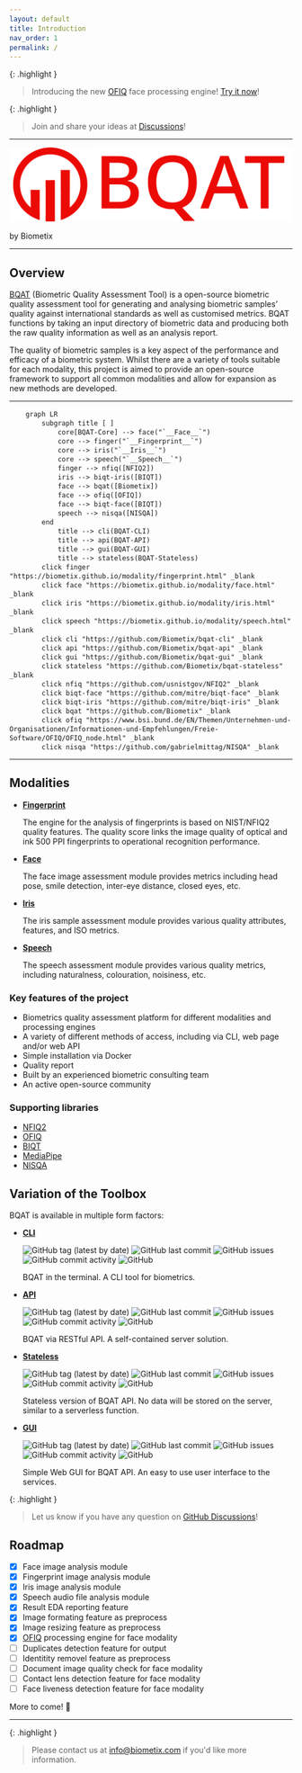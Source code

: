 ```yaml
---
layout: default
title: Introduction
nav_order: 1
permalink: /
---
```


{: .highlight }
> Introducing the new [OFIQ](https://pages.nist.gov/ifpc/2022/presentations/2_IFPC2022_OFIQ_Overview_Stratmann.pdf) face processing engine! [Try it now](https://biometix.github.io/playbook/cli.html#alt-engine)!

{: .highlight }
>  Join and share your ideas at [Discussions](https://github.com/Biometix/bqat-cli/discussions/1)!

---

![logo_bqat](../assets/images/logo-bqat.png)

by Biometix

<!-- # __Biometric Quality Assessment Tool (BQAT)__ -->

<!-- ``` mermaid
mindmap
  root((**BQAT**))
    BQAT-CLI
      EDA Report
      CSV
    BQAT-API
      Cloud
      Self-Hosted
    BQAT-GUI
      Web
      Lightweight
``` -->

---

## Overview

[BQAT](https://github.com/Biometix) (Biometric Quality Assessment Tool) is a open-source biometric quality assessment tool for generating and analysing biometric samples’ quality against international standards as well as customised metrics. BQAT functions by taking an input directory of biometric data and producing both the raw quality information as well as an analysis report.

The quality of biometric samples is a key aspect of the performance and efficacy of a biometric system. Whilst there are a variety of tools suitable for each modality, this project is aimed to provide an open-source framework to support all common modalities and allow for expansion as new methods are developed. 

---

``` mermaid
    graph LR
        subgraph title [ ]
            core[BQAT-Core] --> face("`__Face__`")
            core --> finger("`__Fingerprint__`")
            core --> iris("`__Iris__`")
            core --> speech("`__Speech__`")
            finger --> nfiq([NFIQ2])
            iris --> biqt-iris([BIQT])
            face --> bqat([Biometix])
            face --> ofiq([OFIQ])
            face --> biqt-face([BIQT])
            speech --> nisqa([NISQA])
        end
            title --> cli(BQAT-CLI)
            title --> api(BQAT-API)
            title --> gui(BQAT-GUI)
            title --> stateless(BQAT-Stateless)
        click finger "https://biometix.github.io/modality/fingerprint.html" _blank
        click face "https://biometix.github.io/modality/face.html" _blank
        click iris "https://biometix.github.io/modality/iris.html" _blank
        click speech "https://biometix.github.io/modality/speech.html" _blank
        click cli "https://github.com/Biometix/bqat-cli" _blank
        click api "https://github.com/Biometix/bqat-api" _blank
        click gui "https://github.com/Biometix/bqat-gui" _blank
        click stateless "https://github.com/Biometix/bqat-stateless" _blank
        click nfiq "https://github.com/usnistgov/NFIQ2" _blank
        click biqt-face "https://github.com/mitre/biqt-face" _blank
        click biqt-iris "https://github.com/mitre/biqt-iris" _blank
        click bqat "https://github.com/Biometix" _blank
        click ofiq "https://www.bsi.bund.de/EN/Themen/Unternehmen-und-Organisationen/Informationen-und-Empfehlungen/Freie-Software/OFIQ/OFIQ_node.html" _blank
        click nisqa "https://github.com/gabrielmittag/NISQA" _blank
```

---

## Modalities

+ [__Fingerprint__](https://biometix.github.io/modality/fingerprint.html)

    The engine for the analysis of fingerprints is based on NIST/NFIQ2 quality features. The quality score links the image quality of optical and ink 500 PPI fingerprints to operational recognition performance. 

+ [__Face__](https://biometix.github.io/modality/face.html)

    The face image assessment module provides metrics including head pose, smile detection, inter-eye distance, closed eyes, etc. 

+ [__Iris__](https://biometix.github.io/modality/iris.html)

    The iris sample assessment module provides various quality attributes, features, and ISO metrics.

+ [__Speech__](https://biometix.github.io/modality/speech.html)

    The speech assessment module provides various quality metrics, including naturalness, colouration, noisiness, etc. 

### Key features of the project

+ Biometrics quality assessment platform for different modalities and processing engines
+ A variety of different methods of access, including via CLI, web page and/or web API 
+ Simple installation via Docker 
+ Quality report
+ Built by an experienced biometric consulting team
+ An active open-source community

### Supporting libraries

+ [NFIQ2](https://github.com/usnistgov/NFIQ2)
+ [OFIQ](https://www.bsi.bund.de/EN/Themen/Unternehmen-und-Organisationen/Informationen-und-Empfehlungen/Freie-Software/OFIQ/OFIQ_node.html)
+ [BIQT](https://github.com/mitre/biqt)
+ [MediaPipe](https://github.com/google/mediapipe)
+ [NISQA](https://github.com/gabrielmittag/NISQA)

## Variation of the Toolbox

BQAT is available in multiple form factors:

+ __[CLI](https://github.com/Biometix/bqat-cli)__

    <img alt="GitHub tag (latest by date)" src="https://img.shields.io/github/v/tag/biometix/bqat-cli">
    <img alt="GitHub last commit" src="https://img.shields.io/github/last-commit/biometix/bqat-cli">
    <img alt="GitHub issues" src="https://img.shields.io/github/issues-raw/biometix/bqat-cli">
    <img alt="GitHub commit activity" src="https://img.shields.io/github/commit-activity/m/biometix/bqat-cli">
    <img alt="GitHub" src="https://img.shields.io/github/license/biometix/bqat-cli">

    BQAT in the terminal. A CLI tool for biometrics.

+ __[API](https://github.com/Biometix/bqat-api)__

    <img alt="GitHub tag (latest by date)" src="https://img.shields.io/github/v/tag/biometix/bqat-api">
    <img alt="GitHub last commit" src="https://img.shields.io/github/last-commit/biometix/bqat-api">
    <img alt="GitHub issues" src="https://img.shields.io/github/issues-raw/biometix/bqat-api">
    <img alt="GitHub commit activity" src="https://img.shields.io/github/commit-activity/m/biometix/bqat-api">
    <img alt="GitHub" src="https://img.shields.io/github/license/biometix/bqat-api">

    BQAT via RESTful API. A self-contained server solution.

+ __[Stateless](https://github.com/Biometix/bqat-stateless)__

    <img alt="GitHub tag (latest by date)" src="https://img.shields.io/github/v/tag/biometix/bqat-stateless">
    <img alt="GitHub last commit" src="https://img.shields.io/github/last-commit/biometix/bqat-stateless">
    <img alt="GitHub issues" src="https://img.shields.io/github/issues-raw/biometix/bqat-stateless">
    <img alt="GitHub commit activity" src="https://img.shields.io/github/commit-activity/m/biometix/bqat-stateless">
    <img alt="GitHub" src="https://img.shields.io/github/license/biometix/bqat-stateless">

    Stateless version of BQAT API. No data will be stored on the server, similar to a serverless function.

+ __[GUI](https://github.com/Biometix/bqat-gui)__

    <img alt="GitHub tag (latest by date)" src="https://img.shields.io/github/v/tag/biometix/bqat-gui">
    <img alt="GitHub last commit" src="https://img.shields.io/github/last-commit/biometix/bqat-gui">
    <img alt="GitHub issues" src="https://img.shields.io/github/issues-raw/biometix/bqat-gui">
    <img alt="GitHub commit activity" src="https://img.shields.io/github/commit-activity/m/biometix/bqat-gui">
    <img alt="GitHub" src="https://img.shields.io/github/license/biometix/bqat-gui">

    Simple Web GUI for BQAT API. An easy to use user interface to the services.

{: .highlight }
> Let us know if you have any question on [GitHub Discussions](https://github.com/Biometix/bqat-cli/discussions)!

## Roadmap

- [x] Face image analysis module
- [x] Fingerprint image analysis module
- [x] Iris image analysis module
- [x] Speech audio file analysis module
- [x] Result EDA reporting feature
- [x] Image formating feature as preprocess
- [x] Image resizing feature as preprocess
- [x] [OFIQ](https://www.bsi.bund.de/EN/Themen/Unternehmen-und-Organisationen/Informationen-und-Empfehlungen/Freie-Software/OFIQ/OFIQ_node.html) processing engine for face modality
- [ ] Duplicates detection feature for output
- [ ] Identitity removel feature as preprocess
- [ ] Document image quality check for face modality
- [ ] Contact lens detection feature for face modality
- [ ] Face liveness detection feature for face modality

More to come! 🚀

---

{: .highlight }
> Please contact us at info@biometix.com if you'd like more information.
